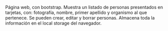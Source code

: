 Página web, con bootstrap. 
Muestra un listado de personas presentados en tarjetas, con: fotografía, nombre, primer apellido y organismo al que pertenece. 
Se pueden crear, editar y borrar personas. 
Almacena toda la información en el local storage del navegador.
